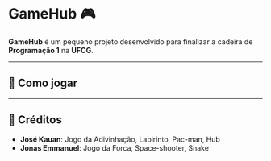 # GameHub 🎮

**GameHub** é um pequeno projeto desenvolvido para finalizar a cadeira de **Programação 1** na **UFCG**.  

---

## 🚀 Como jogar


---

## 📝 Créditos
- **José Kauan**: Jogo da Adivinhação, Labirinto, Pac-man, Hub  
- **Jonas Emmanuel**: Jogo da Forca, Space-shooter, Snake
